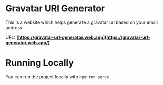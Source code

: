 # Gravatar URl Generator

This is a website which helps generate a gravatar url based on your email address

URL: **[https://gravatar-url-generator.web.app](https://gravatar-url-generator.web.app/)**

# Running Locally

You can run the project locally with `npm run serve`